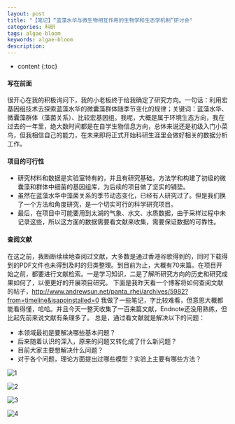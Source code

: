 ```yaml
---
layout: post
title: "【笔记】“蓝藻水华与微生物相互作用的生物学和生态学机制”研讨会"
categories: 科研
tags: algae-bloom
keywords: algae-bloom
description: 
---
```


* content
{:toc}

#### 写在前面

很开心在我的积极询问下，我的小老板终于给我确定了研究方向。一句话：利用宏基因组技术去探索蓝藻水华的微囊藻群体随季节变化的规律；关键词：蓝藻水华、微囊藻群体（藻菌关系）、比较宏基因组。我呢，大概是属于环境生态方向，我在过去的一年里，绝大数时间都是在自学生物信息方向，总体来说还是初级入门小菜鸟，但我相信自己的能力，在未来即将正式开始科研生涯里会做好相关的数据分析工作。

#### 项目的可行性

- 研究材料和数据是实验室特有的，并且有研究基础，方法学和构建了初级的微囊藻和群体中细菌的基因组库，为后续的项目做了坚实的铺垫。
- 虽然在蓝藻水华中藻菌关系的季节动态变化，已经有人研究过了。但是我们换了一个方法和角度研究，是一个切实可行的科学研究项目。
- 最后，在项目中可能要用到太湖的气象、水文、水质数据，由于采样过程中未记录这些，所以这方面的数据需要看文献来收集，需要保证数据的可靠性。
#### 查阅文献
在这之前，我断断续续地查阅过文献，大多数是通过香港谷歌得到的，同时下载得到的PDF文件也未得到及时的归类整理。到目前为止，大概有70来篇。在项目开始之前，都要进行文献检索。一是学习知识，二是了解所研究方向的历史和研究成果如何了，以便更好的开展项目研究。
下面是我昨天看一个博客将如何查阅文献的帖子，http://www.andrewsun.net/panta_rhei/archives/5982?from=timeline&isappinstalled=0 我做了一些笔记，字比较难看，但意思大概都能看得懂，哈哈。并且今天一整天收集了一百来篇文献，Endnote还没用熟练，但比起先前来说文献有条理多了。
总是，通过看文献就是解决以下的问题：
- 本领域最初是要解决哪些基本问题？
- 后来随着认识的深入，原来的问题又转化成了什么新问题？
- 目前大家主要想解决什么问题？
- 对于各个问题，理论方面提出过哪些模型？实验上主要有哪些方法？

![1](http://o7zaxp1i2.bkt.clouddn.com/d18359ea-93b8-4d99-b1a8-d492805e191a.jpg)

![2](http://o7zaxp1i2.bkt.clouddn.com/c20c781c-27bf-475f-87e6-d63366cac73c.jpg)

![3](http://o7zaxp1i2.bkt.clouddn.com/ad07b2de-bc64-4758-82cd-726e64a8b032.jpg)

![4](http://o7zaxp1i2.bkt.clouddn.com/93091dc7-231b-4419-88b1-0d4fe0687a37.jpg)








